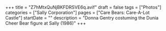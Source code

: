 +++
title = "Z7hMtxQuNjBKFDRSVE6q.avif"
draft = false
tags = ["Photos"]
categories = ["Sally Corporation"]
pages = ["Care Bears: Care-A-Lot Castle"]
startDate = ""
description = "Donna Gentry costuming the Dunia Cheer Bear figure at Sally (1986)"
+++
